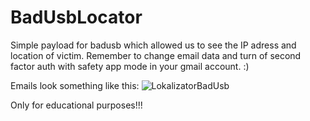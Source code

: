 # BadUsbLocator
Simple payload for badusb which allowed us to see the IP adress and location of victim.
Remember to change email data and turn of second factor auth with safety app mode in your gmail account. :)

Emails look something like this:
![LokalizatorBadUsb](https://user-images.githubusercontent.com/34660974/133930965-f76409ab-7f9f-49c8-878b-a2b57264792f.png)

Only for educational purposes!!!
